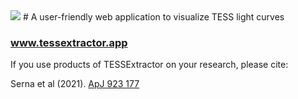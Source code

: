 <img src="https://user-images.githubusercontent.com/15573863/184284484-a0041c6e-df4e-45e5-b262-def835e6dbd5.gif"/>
# A user-friendly web application to visualize TESS light curves

### www.tessextractor.app

If you use products of TESSExtractor on your research, please cite:

Serna et al (2021). [ApJ 923 177](https://doi.org/10.3847/1538-4357/AC300A)
